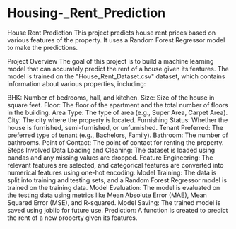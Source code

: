 # Housing-_Rent_Prediction
House Rent Prediction
This project predicts house rent prices based on various features of the property. It uses a Random Forest Regressor model to make the predictions.

Project Overview
The goal of this project is to build a machine learning model that can accurately predict the rent of a house given its features. The model is trained on the "House_Rent_Dataset.csv" dataset, which contains information about various properties, including:

BHK: Number of bedrooms, hall, and kitchen.
Size: Size of the house in square feet.
Floor: The floor of the apartment and the total number of floors in the building.
Area Type: The type of area (e.g., Super Area, Carpet Area).
City: The city where the property is located.
Furnishing Status: Whether the house is furnished, semi-furnished, or unfurnished.
Tenant Preferred: The preferred type of tenant (e.g., Bachelors, Family).
Bathroom: The number of bathrooms.
Point of Contact: The point of contact for renting the property.
Steps Involved
Data Loading and Cleaning: The dataset is loaded using pandas and any missing values are dropped.
Feature Engineering: The relevant features are selected, and categorical features are converted into numerical features using one-hot encoding.
Model Training: The data is split into training and testing sets, and a Random Forest Regressor model is trained on the training data.
Model Evaluation: The model is evaluated on the testing data using metrics like Mean Absolute Error (MAE), Mean Squared Error (MSE), and R-squared.
Model Saving: The trained model is saved using joblib for future use.
Prediction: A function is created to predict the rent of a new property given its features.
